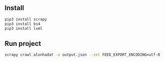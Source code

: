## Install
```bash
pip3 install scrapy
pip3 install bs4
pip3 install lxml
```
## Run project
```bash
scrapy crawl alonhadat -o output.json --set FEED_EXPORT_ENCODING=utf-8
```